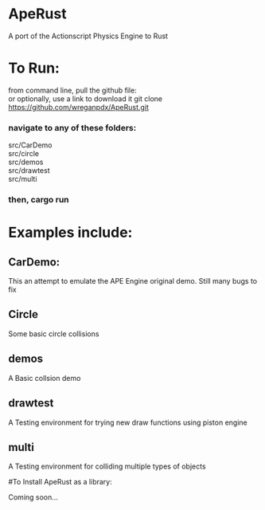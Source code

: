 # ApeRust
A port of the Actionscript Physics Engine to Rust


# To Run:
from command line, pull the github file:  
or optionally, use a link to download it
git clone https://github.com/wreganpdx/ApeRust.git  
  
### navigate to any of these folders:
src/CarDemo	 
src/circle	
src/demos	 
src/drawtest 	
src/multi  
  
### then, cargo run

# Examples include:
## CarDemo:
This an attempt to emulate the APE Engine original demo. Still many bugs to fix

## Circle
Some basic circle collisions

## demos
A Basic collsion demo

## drawtest
A Testing environment for trying new draw functions using piston engine

## multi
A Testing environment for colliding multiple types of objects



#To Install ApeRust as a library:

Coming soon...
